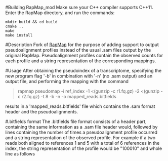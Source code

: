 #Building RapMap_mod
Make sure your C++ compiler supports C++11. Enter the RapMap directory, and run the commands:

```
mkdir build && cd build
cmake ..
make
make install
```

#Description
Fork of [RapMap](https://github.com/COMBINE-lab/RapMap) for the purpose of adding support to output pseudoalignment profiles instead of the usual .sam files output by the original RapMap. Pseudoalignment profiles contain the observed counts for each profile and a string representation of the corresponding mappings.

#Usage
After obtaining the pseudoindex of a transcriptome, specifying the new program flag '-b' in combination with '-n' (no .sam output) and an output file, and performing the mapping with the command

> rapmap pseudomap -i ref_index -1 <(gunzip -c r1.fq.gz) -2 <(gunzip -c r2.fq.gz) -t 8 -b -n -o mapped_reads.bitfields

results in a 'mapped_reads.bitfields' file which contains the .sam format header and the pseudoalignments.

#.bitfields format
The .bitfields file format consists of a header part, containing the same information as a .sam file header would, followed by lines containing the number of times a pseudoalignment profile occurred and a string representation of the observed profile. For example if a two reads both aligned to references 1 and 5 with a total of 6 references in the index, the string representation of the profile would be "100010" and whole line as follows
